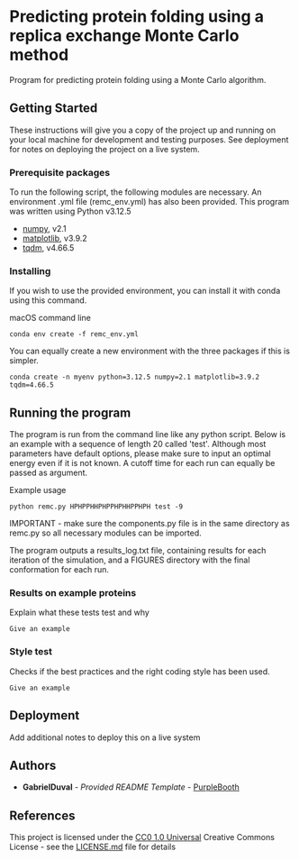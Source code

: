 # Predicting protein folding using a replica exchange Monte Carlo method

Program for predicting protein folding using a Monte Carlo algorithm.


## Getting Started

These instructions will give you a copy of the project up and running on
your local machine for development and testing purposes. See deployment
for notes on deploying the project on a live system.

### Prerequisite packages

To run the following script, the following modules are necessary. An environment
.yml file (remc_env.yml) has also been provided. This program was written using 
Python v3.12.5

- [numpy](https://numpy.org/), v2.1
- [matplotlib](https://matplotlib.org/stable/users/explain/quick_start.html), v3.9.2
- [tqdm](https://pypi.org/project/tqdm/), v4.66.5

### Installing

If you wish to use the provided environment, you can install it with conda 
using this command.

macOS command line

    conda env create -f remc_env.yml

You can equally create a new environment with the three packages if this is 
simpler.

    conda create -n myenv python=3.12.5 numpy=2.1 matplotlib=3.9.2 tqdm=4.66.5


## Running the program

The program is run from the command line like any python script. Below is an 
example with a sequence of length 20 called 'test'. Although most parameters have
default options, please make sure to input an optimal energy even if it is not 
known. A cutoff time for each run can equally be passed as argument.

Example usage

    python remc.py HPHPPHHPHPPHPHHPPHPH test -9

IMPORTANT - make sure the components.py file is in the same directory as remc.py
so all necessary modules can be imported. 

The program outputs a results_log.txt file, containing results for each iteration 
of the simulation, and a FIGURES directory with the final conformation for each run.

### Results on example proteins

Explain what these tests test and why

    Give an example

### Style test

Checks if the best practices and the right coding style has been used.

    Give an example

## Deployment

Add additional notes to deploy this on a live system


## Authors

  - **GabrielDuval** - *Provided README Template* -
    [PurpleBooth](https://github.com/gabriel-dval)


## References

This project is licensed under the [CC0 1.0 Universal](LICENSE.md)
Creative Commons License - see the [LICENSE.md](LICENSE.md) file for
details


